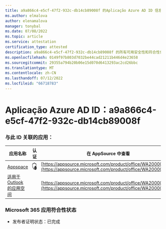 ```yaml
---
title: a9a866c4-e5cf-47f2-932c-db14cb89008f 的Aplicação Azure AD ID 信息
ms.author: elmalova
author: elenamalova
manager: tonybal
ms.date: 07/08/2022
ms.topic: article
ms.service: attestation
certification_type: attested
description: a9a866c4-e5cf-47f2-932c-db14cb89008f 的所有可用安全性和符合性信息。
ms.openlocfilehash: 0149f97b803d7032be44cad21211b446d4e23658
ms.sourcegitcommit: 29355a794b20b06e15d070d6413293ac2cd26bbc
ms.translationtype: MT
ms.contentlocale: zh-CN
ms.lasthandoff: 07/12/2022
ms.locfileid: "66718783"
---
```

# <a name="azure-app-id-a9a866c4-e5cf-47f2-932c-db14cb89008f"></a>Aplicação Azure AD ID：a9a866c4-e5cf-47f2-932c-db14cb89008f


### <a name="apps-associated-with-this-id"></a>与此 ID 关联的应用：
| **应用名称** | **认证** | **在 AppSource 中查看** |
|--------------|---------------|-----------------------|
| [Appspace](../forward/WA200001738.md) | <img alt="Certified application badge" src="../media/certified-badge.png" height="25" width="25" /> | [https://appsource.microsoft.com/product/office/WA200001738](https://appsource.microsoft.com/product/office/WA200001738) |
| [适用于 Outlook 的应用空间](../forward/WA200004102.md) |  | [https://appsource.microsoft.com/product/office/WA200004102](https://appsource.microsoft.com/product/office/WA200004102) |

### <a name="microsoft-365-app-compliance-status"></a>Microsoft 365 应用符合性状态
- 发布者证明状态：已完成
